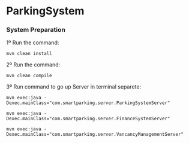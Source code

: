 # ParkingSystem

### System Preparation

1º Run the command:
```
mvn clean install
```
2º Run the command:
```
mvn clean compile
```


3º Run command to go up Server in terminal separete:
``` 
mvn exec:java -Dexec.mainClass="com.smartparking.server.ParkingSystemServer" 
```
``` 
mvn exec:java -Dexec.mainClass="com.smartparking.server.FinanceSystemServer" 
```
``` 
mvn exec:java -Dexec.mainClass="com.smartparking.server.VancancyManagementServer" 
```

